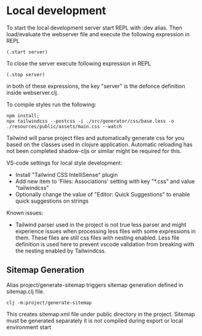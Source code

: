 # Local development
To start the local development server start REPL with :dev alias.
Then load/evaluate the webserver file and execute the following expression in REPL
```
(.start server)
```

To close the server execute following expression in REPL
```
(.stop server)
```

in both of these expressions, the key "server" is the defonce definition inside webserver.clj.

To compile styles run the following:
```
npm install;
npx tailwindcss --postcss -i ./src/generator/css/base.less -o ./resources/public/assets/main.css --watch
```

Tailwind will parse project files and automatically generate css for you based on the classes used in clojure application. Automatic reloading has not been completed shadow-cljs or similar might be required for this.

VS-code settings for local style development:
- Install "Tailwind CSS IntelliSense" plugin
- Add new item to 'Files: Associations' setting with key "*.css" and value "tailwindcss"
- Optionally change the value of "Editor: Quick Suggestions" to enable quick suggestions on strings

Known issues:
- Tailwind parser used in the project is not true less parser and might experience issues when processing less files with some expressions in them. These files are still css files with nesting enabled. Less file definition is used here to prevent vscode validation from breaking with the nesting enabled by Tailwindcss.

## Sitemap Generation 
Alias project/generate-sitemap triggers sitemap generation defined in sitemap.clj file.
```
clj -m:project/generate-sitemap
````

This creates sitemap.xml file under public directory in the project.
Sitemap must be generated separately it is not compiled during export or local environment start
